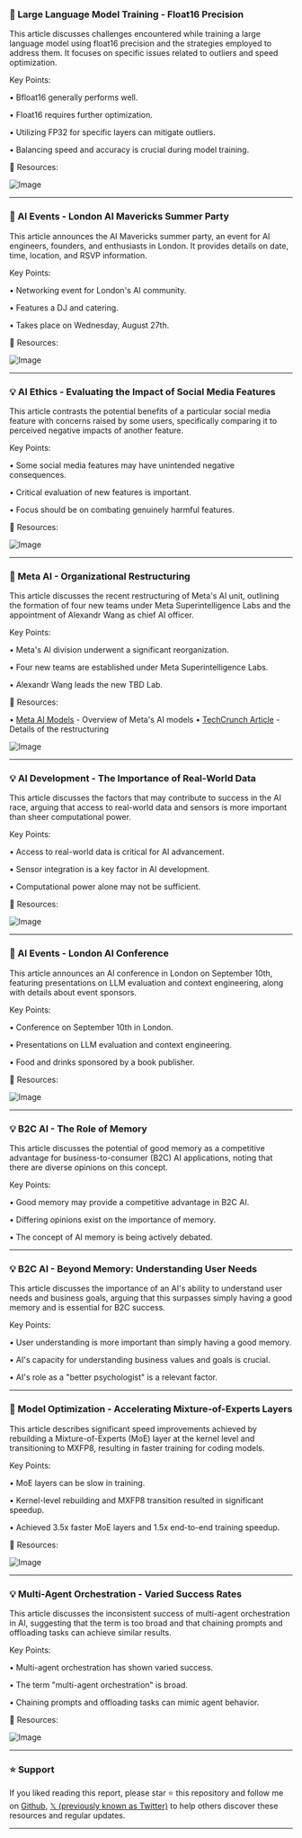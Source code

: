 ### 🤖 Large Language Model Training - Float16 Precision

This article discusses challenges encountered while training a large language model using float16 precision and the strategies employed to address them.  It focuses on specific issues related to outliers and speed optimization.

Key Points:

• Bfloat16 generally performs well.

• Float16 requires further optimization.


• Utilizing FP32 for specific layers can mitigate outliers.


• Balancing speed and accuracy is crucial during model training.


🔗 Resources:

![Image](https://pbs.twimg.com/media/GyybHfibMAAaSyV?format=jpg&name=small)


---
### 🚀 AI Events - London AI Mavericks Summer Party

This article announces the AI Mavericks summer party, an event for AI engineers, founders, and enthusiasts in London.  It provides details on date, time, location, and RSVP information.

Key Points:

• Networking event for London's AI community.


• Features a DJ and catering.


• Takes place on Wednesday, August 27th.


🔗 Resources:

![Image](https://pbs.twimg.com/media/GyydCaoW8AAdBx9?format=jpg&name=small)


---
### 💡 AI Ethics - Evaluating the Impact of Social Media Features

This article contrasts the potential benefits of a particular social media feature with concerns raised by some users, specifically comparing it to perceived negative impacts of another feature.

Key Points:

• Some social media features may have unintended negative consequences.


• Critical evaluation of new features is important.


•  Focus should be on combating genuinely harmful features.


🔗 Resources:

![Image](https://pbs.twimg.com/media/Gyx7YIzXYAAdGLR?format=jpg&name=small)


---
### 🤖 Meta AI - Organizational Restructuring

This article discusses the recent restructuring of Meta's AI unit, outlining the formation of four new teams under Meta Superintelligence Labs and the appointment of Alexandr Wang as chief AI officer.

Key Points:

• Meta's AI division underwent a significant reorganization.


• Four new teams are established under Meta Superintelligence Labs.


• Alexandr Wang leads the new TBD Lab.


🔗 Resources:

• [Meta AI Models](https://view.caduceusapp.eu/apollonvisual/metaaimodels) - Overview of Meta's AI models
• [TechCrunch Article](https://techcrunch.com/2025/08/19/meta-is-shaking-up-its-ai-org-again/) - Details of the restructuring

![Image](https://pbs.twimg.com/media/GyyQ9A9XkAArQeK?format=jpg&name=small)


---
### 💡 AI Development - The Importance of Real-World Data

This article discusses the factors that may contribute to success in the AI race, arguing that access to real-world data and sensors is more important than sheer computational power.

Key Points:

• Access to real-world data is critical for AI advancement.


• Sensor integration is a key factor in AI development.


•  Computational power alone may not be sufficient.


🔗 Resources:

![Image](https://pbs.twimg.com/amplify_video_thumb/1958071550302695424/img/5gtvwfMbnxTMO9xM.jpg)


---
### 🚀 AI Events - London AI Conference

This article announces an AI conference in London on September 10th, featuring presentations on LLM evaluation and context engineering, along with details about event sponsors.

Key Points:

• Conference on September 10th in London.


• Presentations on LLM evaluation and context engineering.


• Food and drinks sponsored by a book publisher.


🔗 Resources:

![Image](https://pbs.twimg.com/media/GyyPsV5XAAAlUIf?format=jpg&name=small)


---
### 💡  B2C AI - The Role of Memory

This article discusses the potential of good memory as a competitive advantage for business-to-consumer (B2C) AI applications, noting that there are diverse opinions on this concept.

Key Points:

• Good memory may provide a competitive advantage in B2C AI.


•  Differing opinions exist on the importance of memory.


• The concept of AI memory is being actively debated.


---
### 💡 B2C AI -  Beyond Memory: Understanding User Needs

This article discusses the importance of an AI's ability to understand user needs and business goals, arguing that this surpasses simply having a good memory and is essential for B2C success.

Key Points:

• User understanding is more important than simply having a good memory.


•  AI's capacity for understanding business values and goals is crucial.


•  AI's role as a "better psychologist" is a relevant factor.


---
### 🤖  Model Optimization - Accelerating Mixture-of-Experts Layers

This article describes significant speed improvements achieved by rebuilding a Mixture-of-Experts (MoE) layer at the kernel level and transitioning to MXFP8, resulting in faster training for coding models.

Key Points:

• MoE layers can be slow in training.


• Kernel-level rebuilding and MXFP8 transition resulted in significant speedup.


• Achieved 3.5x faster MoE layers and 1.5x end-to-end training speedup.


🔗 Resources:

![Image](https://pbs.twimg.com/media/Gyv0rrcacAQdB9D?format=png&name=small)


---
### 💡 Multi-Agent Orchestration -  Varied Success Rates

This article discusses the inconsistent success of multi-agent orchestration in AI, suggesting that the term is too broad and that chaining prompts and offloading tasks can achieve similar results.

Key Points:

•  Multi-agent orchestration has shown varied success.


•  The term "multi-agent orchestration" is broad.


•  Chaining prompts and offloading tasks can mimic agent behavior.


🔗 Resources:

![Image](https://pbs.twimg.com/media/GyuuViCXwAAsGci?format=jpg&name=small)


---

### ⭐️ Support

If you liked reading this report, please star ⭐️ this repository and follow me on [Github](https://github.com/Drix10), [𝕏 (previously known as Twitter)](https://x.com/DRIX_10_) to help others discover these resources and regular updates.

---